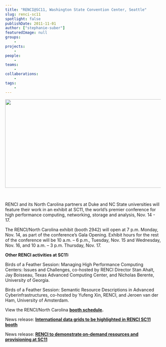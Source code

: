 ```yaml
---
title: "RENCI@SC11, Washington State Convention Center, Seattle"
slug: renci-sc11
spotlight: false
publishDate: 2011-11-01
author: ["stephanie-suber"]
featuredImage: null
groups:
    - 
projects:
    - 
people:
    - 
teams: 
    - 
collaborations:
    - 
tags:
    - 
---
```

<p><a href="https://www.renci.org/wp-content/uploads/2011/10/sc11-seattle-copy.png"><img class="alignnone size-full wp-image-8442" title="sc11-seattle copy" src="https://www.renci.org/wp-content/uploads/2011/10/sc11-seattle-copy.png" alt="" width="630" height="287" /></a></p>
<p><br class="spacer_" /></p>
<p>RENCI and its North Carolina partners at Duke and NC State universities will feature their work in an exhibit at SC11, the world’s premier conference for high performance computing, networking, storage and analysis, Nov. 14 - 17.<!--more--></p>
<p>The RENCI/North Carolina exhibit (booth 2942) will open at 7 p.m. Monday, Nov. 14, as part of the conference’s Gala Opening. Exhibit hours for the rest of the conference will be 10 a.m. – 6 p.m., Tuesday, Nov. 15 and Wednesday, Nov. 16, and 10 a.m. – 3 p.m. Thursday, Nov. 17.</p>
<p><strong>Other RENCI activities at SC11: </strong></p>
<p>Birds of a Feather Session: Managing High Performance Computing Centers: Issues and Challenges, co-hosted by RENCI Director Stan Ahalt, Jay Boisseau, Texas Advanced Computing Center, and Nicholas Berente, University of Georgia.</p>
<p>Birds of a Feather Session: Semantic Resource Descriptions in Advanced Cyberinfrastructures, co-hosted by Yufeng Xin, RENCI, and Jeroen van der Ham, University of Amsterdam.</p>
<p>View the RENCI/North Carolina <strong><a href="https://www.renci.org/wp-content/uploads/2011/11/SC11-Presentation-Schedule_FINAL.pdf">booth schedule</a>.</strong></p>
<p>News release: <strong><a title="International data grids to be highlighted in RENCI SC11 booth" rel="bookmark" href="../news/releases/international-data-grids-to-be-highlighted-in-renci-sc11-booth">International data grids to be highlighted in RENCI SC11 booth</a></strong></p>
<p>News release: <strong><a href="https://www.renci.org/news/releases/sc11-orca-demo">RENCI to demonstrate on-demand resources and provisioning at SC11</a></strong></p>
<p><strong><br />
 </strong></p>
<p><br class="spacer_" /></p>

